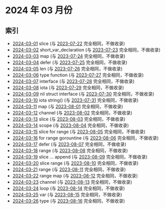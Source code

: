 # 2024 年 03 月份

## 索引

- [2024-03-01](#) slice (与 [2023-07-22](../07/22/README.md) 完全相同，不做收录)
- [2024-03-02](#) short_var_declaration (与 [2023-07-23](../07/23/README.md) 完全相同，不做收录)
- [2024-03-03](#) map (与 [2023-07-24](../07/24/README.md) 完全相同，不做收录)
- [2024-03-04](#) defer (与 [2023-07-25](../07/25/README.md) 完全相同，不做收录)
- [2024-03-05](#) len (与 [2023-07-26](../07/26/README.md) 完全相同，不做收录)
- [2024-03-06](#) type function (与 [2023-07-27](../07/27/README.md) 完全相同，不做收录)
- [2024-03-07](#) interface (与 [2023-07-28](../07/28/README.md) 完全相同，不做收录)
- [2024-03-08](#) iota (与 [2023-07-29](../07/29/README.md) 完全相同，不做收录)
- [2024-03-09](#) nil struct interface (与 [2023-07-30](../07/30/README.md) 完全相同，不做收录)
- [2024-03-10](#) iota string() (与 [2023-07-31](../07/31/README.md) 完全相同，不做收录)
- [2024-03-11](#) map (与 [2023-08-01](../08/01/README.md) 完全相同，不做收录)
- [2024-03-12](#) channel (与 [2023-08-02](../08/02/README.md) 完全相同，不做收录)
- [2024-03-13](#) slice (与 [2023-08-03](../08/03/README.md) 完全相同，不做收录)
- [2024-03-14](#) scope (与 [2023-08-04](../08/04/README.md) 完全相同，不做收录)
- [2024-03-15](#) slice for range (与 [2023-08-05](../08/05/README.md) 完全相同，不做收录)
- [2024-03-16](#) for range gorountine (与 [2023-08-06](../08/06/README.md) 完全相同，不做收录)
- [2024-03-17](#) defer (与 [2023-08-07](../08/07/README.md) 完全相同，不做收录)
- [2024-03-18](#) range (与 [2023-08-08](../08/08/README.md) 完全相同，不做收录)
- [2024-03-19](#) slice ... append (与 [2023-08-09](../08/09/README.md) 完全相同，不做收录)
- [2024-03-20](#) slice range (与 [2023-08-10](../08/10/README.md) 完全相同，不做收录)
- [2024-03-21](#) range (与 [2023-08-11](../08/11/README.md) 完全相同，不做收录)
- [2024-03-22](#) range map (与 [2023-08-12](../08/12/README.md) 完全相同，不做收录)
- [2024-03-23](#) channel (与 [2023-08-13](../08/13/README.md) 完全相同，不做收录)
- [2024-03-24](#) loop (与 [2023-08-14](../08/14/README.md) 完全相同，不做收录)
- [2024-03-25](#) var (与 [2023-08-15](../08/15/README.md) 完全相同，不做收录)
- [2024-03-26](#) type (与 [2023-08-16](../08/16/README.md) 完全相同，不做收录)
